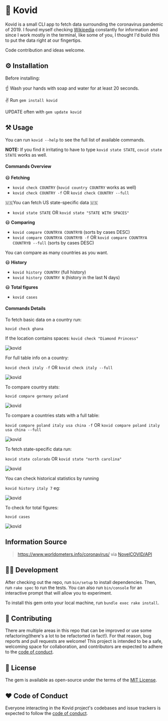 # 🦠 Kovid

[gem]: https://rubygems.org/gems/kovid

Kovid is a small CLI app to fetch data surrounding the coronavirus pandemic of 2019. I found myself checking [Wikipedia](https://en.wikipedia.org/wiki/2019%E2%80%9320_coronavirus_pandemic) constantly for information and since I work mostly in the terminal, like some of you, I thought I'd build this to put the data right at our fingertips.

Code contribution and ideas welcome.


## ⚙️ Installation

Before installing:

☝️ Wash your hands with soap and water for at least 20 seconds.

✌️ Run `gem install kovid`

UPDATE often with `gem update kovid`



## ⚒️ Usage

You can run `kovid --help` to see the full list of available commands.

**NOTE:** If you find it irritating to have to type `kovid state STATE`, `covid state STATE` works as well.

#### Commands Overview
😷 **Fetching**
* `kovid check COUNTRY` (`kovid country COUNTRY` works as well)
* `kovid check COUNTRY -f` OR `kovid check COUNTRY --full`

🇺🇸You can fetch US state-specific data 🇺🇸
* `kovid state STATE` OR `kovid state "STATE WITH SPACES"`

😷 **Comparing**
* `kovid compare COUNTRYA COUNTRYB` (sorts by cases DESC)
* `kovid compare COUNTRYA COUNTRYB -f` OR `kovid compare COUNTRYA COUNTRYB --full` (sorts by cases DESC)

You can compare as many countries as you want.

😷 **History**
* `kovid history COUNTRY` (full history)
* `kovid history COUNTRY N` (history in the last N days)

😷 **Total figures**
* `kovid cases`



#### Commands Details
To fetch basic data on a country run:

`kovid check ghana`

If the location contains spaces: `kovid check "Diamond Princess"`

![kovid](https://i.gyazo.com/ab779c3fc838ac279bae5b9d6d10d617.png "Covid data.")

For full table info on a country:

`kovid check italy -f` OR `kovid check italy --full`

![kovid](https://i.gyazo.com/789fa6795d06f529a9b5f37cb51fb516.png "Covid data.")

To compare country stats:

`kovid compare germany poland`

![kovid](https://i.gyazo.com/be3bcba3d2943c60618b59ae82a3c586.png "Covid data.")

To compare a countries stats with a full table:

`kovid compare poland italy usa china -f` OR `kovid compare poland italy usa china --full`

![kovid](https://i.gyazo.com/79ad61c33114a0bee0a9e2ab94a3d46e.png "Covid data.")

To fetch state-specific data run:

`kovid state colorado` OR `kovid state "north carolina"`

![kovid](https://i.gyazo.com/d00b1c5bbb6251cbd517f801c856ba66.png "Covid data.")

You can check historical statistics by running

`kovid history italy 7` eg:

![kovid](https://i.gyazo.com/e4872b5047eeaebbd354847a943de268.png "Covid data.")

To check for total figures:

`kovid cases`

![kovid](https://i.gyazo.com/323f0f10d444e2ee629d05a90488adba.png "Covid data.")

## Information Source
> https://www.worldometers.info/coronavirus/ via [NovelCOVID/API](https://github.com/novelcovid/api)


## 👨‍💻 Development

After checking out the repo, run `bin/setup` to install dependencies. Then, run `rake spec` to run the tests. You can also run `bin/console` for an interactive prompt that will allow you to experiment.

To install this gem onto your local machine, run `bundle exec rake install`.


## 🤲 Contributing

There are multiple areas in this repo that can be improved or use some refactoring(there's a lot to be refactorted in fact!). For that reason, bug reports and pull requests are welcome! This project is intended to be a safe, welcoming space for collaboration, and contributors are expected to adhere to the [code of conduct](https://github.com/siaw23/kovid/blob/master/CODE_OF_CONDUCT.md).


## 🔖 License

The gem is available as open-source under the terms of the [MIT License](https://opensource.org/licenses/MIT).

## ❤️ Code of Conduct

Everyone interacting in the Kovid project's codebases and issue trackers is expected to follow the [code of conduct](https://github.com/siaw23/kovid/blob/master/CODE_OF_CONDUCT.md).
